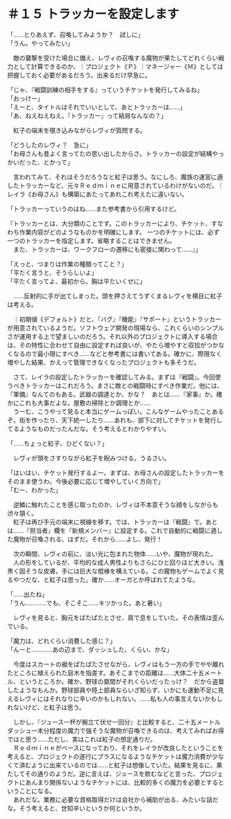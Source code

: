# ＃１５ トラッカーを設定します

「……とりあえず、召喚してみようか？　試しに」  
「うん。やってみたい」

　敵の襲撃を受けた場合に備え、レヴィの召喚する魔物が果たしてどれくらい戦力として計算できるのか、｜プロジェクト《Ｐ》｜マネージャー《Ｍ》としては把握しておく必要があるだろう。出来るだけ早急に。

「じゃ、『戦闘訓練の相手をする』っていうチケットを発行してみるね」  
「おっけー」  
「えーと、タイトルはそれでいいとして、あとトラッカーは……」  
「あ、ねえねえねえ。『トラッカー』って結局なんなの？」

　紅子の端末を覗き込みながらレヴィが質問する。

「どうしたのレヴィ？　急に」  
「お母さんも昔よく言ってたの思い出したからさ。トラッカーの設定が結構やっかいだった、とかって」

　言われてみて、それはそうだろうなと紅子は思う。なにしろ、魔族の運営に適したトラッカーなど、元々Ｒｅｄｍｉｎｅに用意されているわけがないのだ。｜レイラ《お母さん》も構築にあたってあれこれ考えたに違いない。

「トラッカーっていうのはね……また参考書から引用するけど。

『トラッカーとは、大分類のことです。このトラッカーにより、チケット、すなわち作業内容がどのようなものかを明確にします。  一つのチケットには、必ず一つのトラッカーを指定します。省略することはできません。  
　また、トラッカーは、ワークフローの遷移にも密接に関わって……』」

「えっと、つまりは作業の種類ってこと？」  
「平たく言うと、そうらしいよ」  
「平たく言ってよ、最初から。胸は平たいくせに」

　……反射的に手が出てしまった。頭を押さえてうずくまるレヴィを横目に紅子は考える。

　｜初期値《デフォルト》だと、『バグ』『機能』『サポート』というトラッカーが用意されているようだ。ソフトウェア開発の現場なら、これくらいのシンプルさが運用する上で望ましいのだろう。それ以外のプロジェクトに導入する場合は、その特性に合わせて自由に設定すれば良いが、やたら増やすと収拾がつかなくなるので最小限にすべき……などと参考書には書いてある。確かに、際限なく増やした結果、かえって管理できなくなったプロジェクトも多そうだ。

　さて、レイラの設定したトラッカーを確認してみる。まずは『戦闘』。今回使うべきトラッカーはこれだろう。まさに敵との戦闘時にすべき作業だ。他には、『軍備』なんてのもある。武器の調達とか、かな？　あとは……『家事』か。確かにこれも大事だよな。屋敷の掃除とか調理とか……  
　うーむ、こうやって見ると本当にゲームっぽい。こんなゲームやったことあるぞ。街を作ったり、天下統一したり……あれも、部下に対してチケットを発行してるようなものだったんだな。そう考えるとわかりやすい。

「……ちょっと紅子、ひどくない？」

　レヴィが頭をさすりながら紅子を睨みつける。うるさい。

「はいはい、チケット発行するよー。まずは、お母さんの設定したトラッカーをそのまま使うわ。今後必要に応じて増やしていく方向で」  
「むー、わかった」

　逆鱗に触れたことを感じ取ったのか、レヴィは不本意そうな顔をしながらも渋々頷く。  
　紅子は再び手元の端末に視線を移す。では、トラッカーは『戦闘』で。あとは……『担当者』欄を『新規メンバー』に設定する。これで自動的に戦闘に適した魔物が召喚される、はずだ。それから……よし、発行！

　次の瞬間、レヴィの前に、淡い光に包まれた物体……いや、魔物が現れた。  
　人の形をしているが、平均的な成人男性よりもさらにひと回りほど大きい。浅黒く固そうな皮膚。手には巨大な棍棒を構えている。この魔物もゲームでよく見るやつだな、と紅子は思った。確か……オーガとか呼ばれてたような。

「……出たね」  
「うん…………でも、そこそこ……キツかった。あと暑い」

　レヴィを見ると、胸元をぱたぱたとさせ、肩で息をしていた。その表情は歪んでいる。

「魔力は、どれくらい消費した感じ？」  
「んーと…………あの辺まで、ダッシュした、くらい、かな」

　今度はスカートの裾をぱたぱたさせながら、レヴィはもう一方の手でやや離れたところに植えられた庭木を指差す。あそこまでの距離は……大体二十五メートル、というところか。確か、野球の塁間がそれくらいだったっけ？　だから盗塁したようなもんか。野球部員や陸上部員ならいざ知らず、いかにも運動不足に見えるレヴィにはそれなりに辛いのかもしれない。……私も人の事言えないかもしれないけど、と紅子は思う。

　しかし、『ジュース一杯が腕立て伏せ一回分』と比較すると、二十五メートルダッシュ一本分程度の魔力で強そうな魔物が召喚できるのは、考えてみればお得ではと思う……ただし、実はこれは紅子の想定通りだ。  
　Ｒｅｄｍｉｎｅがベースになっており、それをレイラが改良したということを考えると、プロジェクトの遂行にプラスになるようなチケットは魔力消費が少なくて済むように出来ているのでは……と紅子は想像していた。結果を見るに、果たしてその通りのようだ。逆に言えば、ジュースを飲むなどと言った、プロジェクトにあんまり関係ないようなチケットには、比較的多くの魔力を必要とするということになる。  
　あれだな。業務に必要な資格取得だけは会社から補助が出る、みたいな話だな。そう考えると、世知辛いというか何というか。
